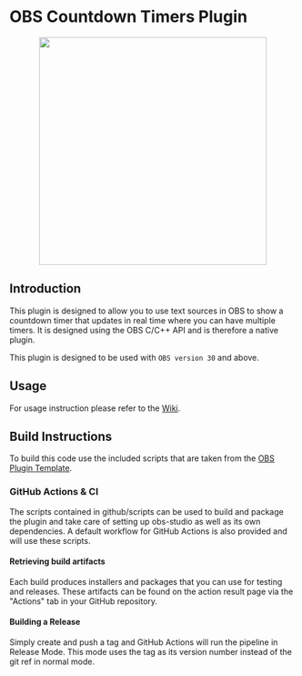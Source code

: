 # OBS Countdown Timers Plugin

<p align="center">
<image height="400px" src="/images/screenshot-version2.png">
</p>

## Introduction

This plugin is designed to allow you to use text sources in OBS to show a countdown timer that updates in real time where you can have multiple timers. It is designed using the OBS C/C++ API and is therefore a native plugin.

This plugin is designed to be used with `OBS version 30` and above.

## Usage
For usage instruction please refer to the [Wiki](https://github.com/ashmanix/obs-plugin-countdown/wiki).

## Build Instructions
To build this code use the included scripts that are taken from the [OBS Plugin Template](https://github.com/obsproject/obs-plugintemplate).

### GitHub Actions & CI
The scripts contained in github/scripts can be used to build and package the plugin and take care of setting up obs-studio as well as its own dependencies. A default workflow for GitHub Actions is also provided and will use these scripts.

#### Retrieving build artifacts
Each build produces installers and packages that you can use for testing and releases. These artifacts can be found on the action result page via the "Actions" tab in your GitHub repository.

#### Building a Release
Simply create and push a tag and GitHub Actions will run the pipeline in Release Mode. This mode uses the tag as its version number instead of the git ref in normal mode.
